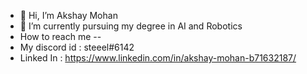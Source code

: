 - 👋 Hi, I’m Akshay Mohan 
- 🌱 I’m currently pursuing my degree in AI and Robotics
-  How to reach me -- 
- My discord id : steeel#6142
- Linked In : https://www.linkedin.com/in/akshay-mohan-b71632187/

<!---
akshaymohan2000/akshaymohan2000 is a ✨ special ✨ repository because its `README.md` (this file) appears on your GitHub profile.
You can click the Preview link to take a look at your changes.
--->
